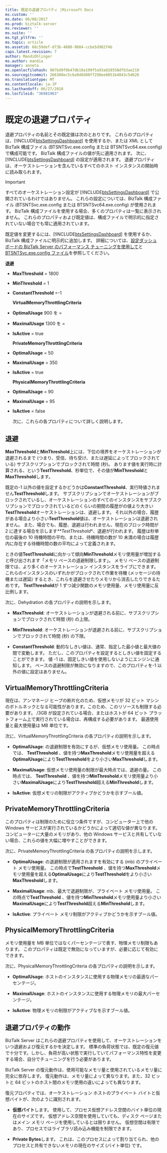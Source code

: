 ```yaml
---
title: 既定の退避プロパティ |Microsoft Docs
ms.custom: ''
ms.date: 06/08/2017
ms.prod: biztalk-server
ms.reviewer: ''
ms.suite: ''
ms.tgt_pltfrm: ''
ms.topic: article
ms.assetid: 68c59def-d73b-4880-9884-ccbe5d982f4b
caps.latest.revision: 7
author: MandiOhlinger
ms.author: mandia
manager: anneta
ms.openlocfilehash: 907bd9f9b47db10a199f5a93a828558dfb3ae210
ms.sourcegitcommit: 266308ec5c6a9d8d80ff298ee6051b4843c5d626
ms.translationtype: MT
ms.contentlocale: ja-JP
ms.lasthandoff: 06/27/2018
ms.locfileid: "36981963"
---
```

# <a name="dehydration-default-properties"></a>既定の退避プロパティ
退避プロパティの名前とその既定値は次のとおりです。 これらのプロパティは、[!INCLUDE[btsSettingsDashboard](../includes/btssettingsdashboard-md.md)] を使用するか、または XML として BizTalk 構成ファイル (BTSNTSvc.exe.config または BTSNTSvc64.exe.config) で構成可能です。 BizTalk 構成ファイルの値が先に適用されます。 次に、[!INCLUDE[btsSettingsDashboard](../includes/btssettingsdashboard-md.md)] の設定が適用されます。 退避プロパティは、オーケストレーションを含んでいるすべてのホスト インスタンスの開始時に読み取られます。  
  
> [!IMPORTANT]
>  すべてのオーケストレーション設定が [!INCLUDE[btsSettingsDashboard](../includes/btssettingsdashboard-md.md)] で公開されているわけではありません。 これらの設定については、BizTalk 構成ファイル (BTSNTSvc.exe.config または BTSNTSvc64.exe.config) が使用されます。 BizTalk 構成ファイルを使用する場合、多くのプロパティは一覧に表示されません。 これらのプロパティおよび既定値は、構成ファイルで明示的に指定されていない場合でも常に適用されています。  
  
 既定値を変更するには、[!INCLUDE[btsSettingsDashboard](../includes/btssettingsdashboard-md.md)] を使用するか、BizTalk 構成ファイルに明示的に追加します。 詳細については、[設定ダッシュ ボードの BizTalk Server のパフォーマンス チューニングを使用して](../core/using-settings-dashboard-for-biztalk-server-performance-tuning.md)と[BTSNTSvc.exe.config ファイル](../core/btsntsvc-exe-config-file.md)を参照してください。  
  
 **退避**  
  
- **MaxThreshold** = 1800  
  
- **MinThreshold** = 1  
  
- **ConstantThreshold** =-1  
  
  **VirtualMemoryThrottlingCriteria**  
  
- **OptimalUsage** 900 を =  
  
- **MaximalUsage** 1300 を =  
  
- **IsActive** = true  
  
  **PrivateMemoryThrottlingCriteria**  
  
- **OptimalUsage** = 50  
  
- **MaximalUsage** = 350  
  
- **IsActive** = true  
  
  **PhysicalMemoryThrottlingCriteria**  
  
- **OptimalUsage** = 90  
  
- **MaximalUsage** = 95  
  
- **IsActive** = false  
  
  次に、これらの各プロパティについて詳しく説明します。  
  
## <a name="dehydration"></a>退避  
 **MaxThreshold**と**MinThreshold**上には、下位の境界をオーケストレーションが退避されるまで (つまり、受信、待ち受け、または遅延によってブロックされている) サブスクリプションでブロックされて時間 (秒)。 あります値を実行時に計算される、という**TestThreshold**、秒単位で、その値が**MinThreshold**と**MaxThreshold**します。  
  
 既定の-1 以外の値を設定するかどうかは**ConstantThreshold**、実行時値されません**TestThreshold**します。 サブスクリプションでオーケストレーションがブロックされているし、オーケストレーションのすべてのインスタンスをサブスクリプションでブロックされているどのくらいの期間の履歴がの値より大きい**TestThreshold**オーケストレーションは、退避します。 それ以外の場合、履歴がある場合より小さい**TestThreshold**値は、オーケストレーションは退避されません。 また、場合でも、履歴、退避は行われません、現在のブロック時間が 2 に達する場合を示します<em>**TestThreshold</em>*、退避が行われます。 履歴は秒単位の最後の 10 待機時間の平均、または、待機時間の数が 10 未満の場合は履歴内に存在する待機時間の数の平均によって定義されます。  
  
 ときの値**TestThreshold**に向かって傾向**MinThreshold**メモリ使用量が増加すると呼び出されます「メモリ ベースの退避制限します」。 メモリ ベースの退避制限では、より多くのオーケストレーション インスタンスをライブにできます。これらのインスタンスのいずれかがブロックされて作業を待機 (メッセージの待機または遅延) するとき、これらを退避させたりメモリから消去したりできるためです。 **TestThreshold**が 1 ずつ減少関数のメモリ使用量、メモリ使用量に反比例します。  
  
 次に、Dehydration の各プロパティの説明を示します。  
  
-   **MaxThreshold**: オーケストレーションが退避される前に、サブスクリプションでブロックされて時間 (秒) の上限。  
  
-   **MinThreshold**: オーケストレーションが退避される前に、サブスクリプションでブロックされて時間 (秒) の下限。  
  
-   **ConstantThreshold**: 動的なしきい値は、通常、指定した最小値と最大値の間で変動します。 ただし、このプロパティを設定するとしきい値を固定することができます。 値 -1 は、固定しきい値を使用しないようにエンジンに通知します。 ベースの退避制限が無効になりますので、このプロパティを-1 以外の値に設定はありません。  
  
## <a name="virtualmemorythrottlingcriteria"></a>VirtualMemoryThrottlingCriteria  
 現在は、アンマネージ ヒープの断片化のため、仮想メモリが 32 ビット マシンのボトルネックとなる可能性があります。このため、このリソースも制限する必要があります。 /3GB が設定されている場合、またはホストが 64 ビット プラットフォーム上で実行されている場合は、再構成する必要があります。 最適使用量と最大使用量は MB 単位です。  
  
 次に、VirtualMemoryThrottlingCriteria の各プロパティの説明を示します。  
  
-   **OptimalUsage**: の退避制限を有効にするが、仮想メモリ使用量。 この時点では、 **TestThreshold** 、値を持つ**MaxThreshold**メモリ使用量を超える**OptimalUsage**により**TestThreshold**をより小さい**MaxThreshold**します。  
  
-   **MaximalUsage**: 仮想メモリ使用量の制限が最大時点では、退避の量。 この時点では、 **TestThreshold** 、値を持つ**MinThreshold**メモリ使用量より小さい**MaximalUsage**により**TestThreshold**超える**MinThreshold**します。  
  
-   **IsActive**: 仮想メモリの制限がアクティブかどうかを示すブール値。  
  
## <a name="privatememorythrottlingcriteria"></a>PrivateMemoryThrottlingCriteria  
 このプロパティは制限のために役立つ条件ですが、コンピューター上で他の Windows サービスが実行されているかどうかによって適切な値が異なります。 コンピューターに大量のメモリがあり、他の Windows サービスと共有していない場合、これらの値を大幅に増やすことができます。  
  
 次に、PrivateMemoryThrottlingCriteria の各プロパティの説明を示します。  
  
-   **OptimalUsage**: の退避制限が適用されますを有効にする (mb) のプライベート メモリ使用量。 この時点で**TestThreshold** 、値を持つ**MaxThreshold**メモリ使用量を超える**OptimalUsage**により**TestThreshold**をより小さい**MaxThreshold**します。  
  
-   **MaximalUsage**: mb、最大で退避制限が、プライベート メモリ使用量。 この時点で**TestThreshold** 、値を持つ**MinThreshold**メモリ使用量より小さい**MaximalUsage**により**TestThreshold**超える**MinThreshold**します。  
  
-   **IsActive**: プライベート メモリ制限がアクティブかどうかを示すブール値。  
  
## <a name="physicalmemorythrottlingcriteria"></a>PhysicalMemoryThrottlingCriteria  
 メモリ使用量を MB 単位ではなくパーセンテージで表す、物理メモリ制限もあります。 このプロパティは既定で無効になっていますが、必要に応じて有効にできます。  
  
 次に、PhysicalMemoryThrottlingCriteria の各プロパティの説明を示します。  
  
-   **OptimalUsage**: ホストのインスタンスに使用する物理メモリの最適なパーセンテージ。  
  
-   **MaximalUsage**: ホストのインスタンスに使用する物理メモリの最大パーセンテージ。  
  
-   **IsActive**: 物理メモリの制限がアクティブなを示すブール値。  
  
## <a name="dehydration-properties-behavior"></a>退避プロパティの動作  
 BizTalk Server はこれらの退避プロパティを使用して、オーケストレーションをいつ退避および復元するかを決定します。 標準の負荷状態では、既定の復元値で十分です。しかし、負荷が高い状態で実行していてパフォーマンス特性を変更する場合、自分でチューニングを行う必要があります。  
  
 BizTalk Server の復元動作は、使用可能なメモリ量と使用されているメモリ量に完全に依存します。 復元動作は、メモリ量によって異なります。また、32 ビットと 64 ビットのホスト間のメモリ使用の違いによっても異なります。  
  
 復元プロパティでは、オーケストレーション ホストのプライベート バイトと仮想バイトが、次のように識別されます。  
  
-   **仮想バイト**します。 使用して、プロセス仮想アドレス空間のバイト単位の現在のサイズです。 仮想アドレス空間を使用していても、ディスク ページまたはメイン メモリ ページを使用しているとは限りません。 仮想空間は有限であり、プロセスではライブラリ読み込み機能を制限できます。  
  
-   **Private Bytes**します。 これは、このプロセスによって割り当てられ、他のプロセスと共有できないメモリの現在のサイズ (バイト単位) です。